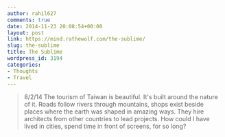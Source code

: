 ```yaml
---
author: rahil627
comments: true
date: 2014-11-23 20:08:54+00:00
layout: post
link: https://mind.rathewolf.com/the-sublime/
slug: the-sublime
title: The Sublime
wordpress_id: 3194
categories:
- Thoughts
- Travel
---
```


<blockquote>
8/2/14
The tourism of Taiwan is beautiful. It's built around the nature of it. Roads follow rivers through mountains, shops exist beside places where the earth was shaped in amazing ways. They hire architects from other countries to lead projects. How could I have lived in cities, spend time in front of screens, for so long?</blockquote>
